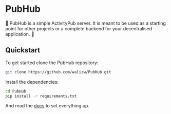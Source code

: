 # PubHub

🍄 PubHub is a simple ActivityPub server. It is meant to be used as a starting
point for other projects or a complete backend for your decentralised
application. 🌸

## Quickstart

To get started clone the PubHub repository:

```bash
git clone https://github.com/walizw/PubHub.git
```

Install the dependencies:

```bash
cd PubHub
pip install -r requirements.txt
```

And read the [docs](docs/) to set everything up.